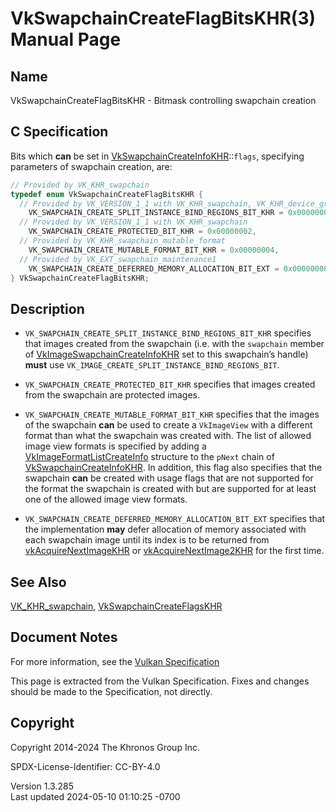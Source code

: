 # VkSwapchainCreateFlagBitsKHR(3) Manual Page

## Name

VkSwapchainCreateFlagBitsKHR - Bitmask controlling swapchain creation



## <a href="#_c_specification" class="anchor"></a>C Specification

Bits which **can** be set in
[VkSwapchainCreateInfoKHR](https://registry.khronos.org/vulkan/specs/1.3-extensions/man/html/VkSwapchainCreateInfoKHR.html)::`flags`,
specifying parameters of swapchain creation, are:

``` c
// Provided by VK_KHR_swapchain
typedef enum VkSwapchainCreateFlagBitsKHR {
  // Provided by VK_VERSION_1_1 with VK_KHR_swapchain, VK_KHR_device_group with VK_KHR_swapchain
    VK_SWAPCHAIN_CREATE_SPLIT_INSTANCE_BIND_REGIONS_BIT_KHR = 0x00000001,
  // Provided by VK_VERSION_1_1 with VK_KHR_swapchain
    VK_SWAPCHAIN_CREATE_PROTECTED_BIT_KHR = 0x00000002,
  // Provided by VK_KHR_swapchain_mutable_format
    VK_SWAPCHAIN_CREATE_MUTABLE_FORMAT_BIT_KHR = 0x00000004,
  // Provided by VK_EXT_swapchain_maintenance1
    VK_SWAPCHAIN_CREATE_DEFERRED_MEMORY_ALLOCATION_BIT_EXT = 0x00000008,
} VkSwapchainCreateFlagBitsKHR;
```

## <a href="#_description" class="anchor"></a>Description

- `VK_SWAPCHAIN_CREATE_SPLIT_INSTANCE_BIND_REGIONS_BIT_KHR` specifies
  that images created from the swapchain (i.e. with the `swapchain`
  member of
  [VkImageSwapchainCreateInfoKHR](https://registry.khronos.org/vulkan/specs/1.3-extensions/man/html/VkImageSwapchainCreateInfoKHR.html)
  set to this swapchain’s handle) **must** use
  `VK_IMAGE_CREATE_SPLIT_INSTANCE_BIND_REGIONS_BIT`.

- `VK_SWAPCHAIN_CREATE_PROTECTED_BIT_KHR` specifies that images created
  from the swapchain are protected images.

- `VK_SWAPCHAIN_CREATE_MUTABLE_FORMAT_BIT_KHR` specifies that the images
  of the swapchain **can** be used to create a `VkImageView` with a
  different format than what the swapchain was created with. The list of
  allowed image view formats is specified by adding a
  [VkImageFormatListCreateInfo](https://registry.khronos.org/vulkan/specs/1.3-extensions/man/html/VkImageFormatListCreateInfo.html)
  structure to the `pNext` chain of
  [VkSwapchainCreateInfoKHR](https://registry.khronos.org/vulkan/specs/1.3-extensions/man/html/VkSwapchainCreateInfoKHR.html). In
  addition, this flag also specifies that the swapchain **can** be
  created with usage flags that are not supported for the format the
  swapchain is created with but are supported for at least one of the
  allowed image view formats.

- `VK_SWAPCHAIN_CREATE_DEFERRED_MEMORY_ALLOCATION_BIT_EXT` specifies
  that the implementation **may** defer allocation of memory associated
  with each swapchain image until its index is to be returned from
  [vkAcquireNextImageKHR](https://registry.khronos.org/vulkan/specs/1.3-extensions/man/html/vkAcquireNextImageKHR.html) or
  [vkAcquireNextImage2KHR](https://registry.khronos.org/vulkan/specs/1.3-extensions/man/html/vkAcquireNextImage2KHR.html) for the first
  time.

## <a href="#_see_also" class="anchor"></a>See Also

[VK_KHR_swapchain](https://registry.khronos.org/vulkan/specs/1.3-extensions/man/html/VK_KHR_swapchain.html),
[VkSwapchainCreateFlagsKHR](https://registry.khronos.org/vulkan/specs/1.3-extensions/man/html/VkSwapchainCreateFlagsKHR.html)

## <a href="#_document_notes" class="anchor"></a>Document Notes

For more information, see the <a
href="https://registry.khronos.org/vulkan/specs/1.3-extensions/html/vkspec.html#VkSwapchainCreateFlagBitsKHR"
target="_blank" rel="noopener">Vulkan Specification</a>

This page is extracted from the Vulkan Specification. Fixes and changes
should be made to the Specification, not directly.

## <a href="#_copyright" class="anchor"></a>Copyright

Copyright 2014-2024 The Khronos Group Inc.

SPDX-License-Identifier: CC-BY-4.0

Version 1.3.285  
Last updated 2024-05-10 01:10:25 -0700
